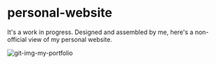 # personal-website
It's a work in progress. Designed and assembled by me, here's a non-official view of my personal website.

![git-img-my-portfolio](https://user-images.githubusercontent.com/63536567/110983244-ced80380-8369-11eb-9d79-984edf8f173c.png)
